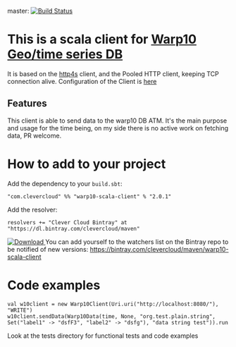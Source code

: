 master: [![Build Status](https://travis-ci.org/CleverCloud/warp10-scala-client.svg?branch=master)](https://travis-ci.org/CleverCloud/warp10-scala-client)

# This is a scala client for [Warp10 Geo/time series DB](http://www.warp10.io/)

It is based on the [http4s](http://http4s.org/) client, and the Pooled HTTP client, keeping TCP connection alive. Configuration of the Client is [here](http://http4s.org/v0.15/api/#org.http4s.client.blaze.BlazeClientConfig)

## Features

This client is able to send data to the warp10 DB ATM. It's the main purpose and usage for the time being, on my side there is no active work on fetching data, PR welcome.

# How to add to your project

Add the dependency to your `build.sbt`:

    "com.clevercloud" %% "warp10-scala-client" % "2.0.1"

Add the resolver:

    resolvers += "Clever Cloud Bintray" at "https://dl.bintray.com/clevercloud/maven"

[ ![Download](https://api.bintray.com/packages/clevercloud/maven/warp10-scala-client/images/download.svg) ](https://bintray.com/clevercloud/maven/warp10-scala-client/_latestVersion) You can add yourself to the watchers list on the Bintray repo to be notified of
new versions: https://bintray.com/clevercloud/maven/warp10-scala-client


# Code examples

    val w10client = new Warp10Client(Uri.uri("http://localhost:8080/"), "WRITE")
    w10client.sendData(Warp10Data(time, None, "org.test.plain.string", Set("label1" -> "dsfF3", "label2" -> "dsfg"), "data string test")).run


Look at the tests directory for functional tests and code examples
